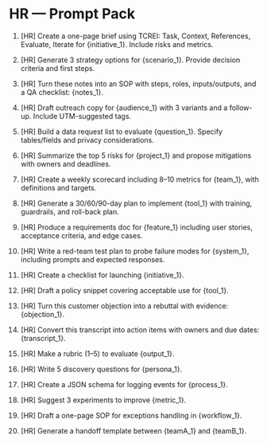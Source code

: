 # HR — Prompt Pack

1. [HR] Create a one-page brief using TCREI: Task, Context, References, Evaluate, Iterate for {initiative_1}. Include risks and metrics.

2. [HR] Generate 3 strategy options for {scenario_1}. Provide decision criteria and first steps.

3. [HR] Turn these notes into an SOP with steps, roles, inputs/outputs, and a QA checklist: {notes_1}.

4. [HR] Draft outreach copy for {audience_1} with 3 variants and a follow-up. Include UTM-suggested tags.

5. [HR] Build a data request list to evaluate {question_1}. Specify tables/fields and privacy considerations.

6. [HR] Summarize the top 5 risks for {project_1} and propose mitigations with owners and deadlines.

7. [HR] Create a weekly scorecard including 8–10 metrics for {team_1}, with definitions and targets.

8. [HR] Generate a 30/60/90-day plan to implement {tool_1} with training, guardrails, and roll-back plan.

9. [HR] Produce a requirements doc for {feature_1} including user stories, acceptance criteria, and edge cases.

10. [HR] Write a red-team test plan to probe failure modes for {system_1}, including prompts and expected responses.

11. [HR] Create a checklist for launching {initiative_1}.

12. [HR] Draft a policy snippet covering acceptable use for {tool_1}.

13. [HR] Turn this customer objection into a rebuttal with evidence: {objection_1}.

14. [HR] Convert this transcript into action items with owners and due dates: {transcript_1}.

15. [HR] Make a rubric (1–5) to evaluate {output_1}.

16. [HR] Write 5 discovery questions for {persona_1}.

17. [HR] Create a JSON schema for logging events for {process_1}.

18. [HR] Suggest 3 experiments to improve {metric_1}.

19. [HR] Draft a one-page SOP for exceptions handling in {workflow_1}.

20. [HR] Generate a handoff template between {teamA_1} and {teamB_1}.
